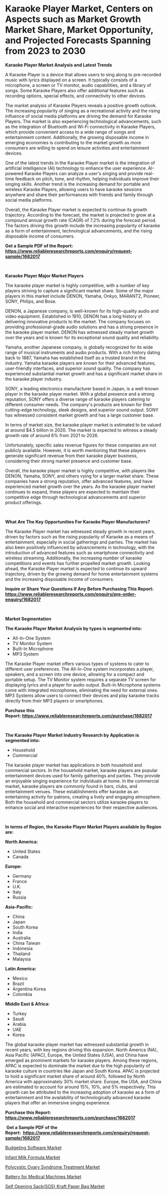 <p><h1>Karaoke Player Market, Centers on Aspects such as Market Growth Market Share, Market Opportunity, and Projected Forecasts Spanning from 2023 to 2030</h1></p><p><strong>Karaoke Player Market Analysis and Latest Trends</strong></p>
<p><p>A Karaoke Player is a device that allows users to sing along to pre-recorded music with lyrics displayed on a screen. It typically consists of a microphone, a screen or TV monitor, audio capabilities, and a library of songs. Some Karaoke Players also offer additional features such as recording options, special effects, and connectivity to other devices.</p><p>The market analysis of Karaoke Players reveals a positive growth outlook. The increasing popularity of singing as a recreational activity and the rising influence of social media platforms are driving the demand for Karaoke Players. The market is also experiencing technological advancements, such as the integration of Bluetooth and Wi-Fi connectivity in Karaoke Players, which provide convenient access to a wide range of songs and entertainment content. Additionally, the growing disposable income in emerging economies is contributing to the market growth as more consumers are willing to spend on leisure activities and entertainment devices.</p><p>One of the latest trends in the Karaoke Player market is the integration of artificial intelligence (AI) technology to enhance the user experience. AI-powered Karaoke Players can analyze a user's singing and provide real-time feedback on pitch, tone, and rhythm, helping individuals improve their singing skills. Another trend is the increasing demand for portable and wireless Karaoke Players, allowing users to have karaoke sessions anywhere and share their performances with friends and family through social media platforms.</p><p>Overall, the Karaoke Player market is expected to continue its growth trajectory. According to the forecast, the market is projected to grow at a compound annual growth rate (CAGR) of 7.2% during the forecast period. The factors driving this growth include the increasing popularity of karaoke as a form of entertainment, technological advancements, and the rising disposable income of consumers.</p></p>
<p><strong>Get a Sample PDF of the Report:&nbsp; <a href="https://www.reliableresearchreports.com/enquiry/request-sample/1682017">https://www.reliableresearchreports.com/enquiry/request-sample/1682017</a></strong></p>
<p>&nbsp;</p>
<p><strong>Karaoke Player Major Market Players</strong></p>
<p><p>The karaoke player market is highly competitive, with a number of key players striving to capture a significant market share. Some of the major players in this market include DENON, Yamaha, Onkyo, MARANTZ, Pioneer, SONY, Philips, and Bose.</p><p>DENON, a Japanese company, is well-known for its high-quality audio and video equipment. Established in 1910, DENON has a long history of delivering innovative products to the market. The company focuses on providing professional-grade audio solutions and has a strong presence in the karaoke player market. DENON has witnessed steady market growth over the years and is known for its exceptional sound quality and reliability.</p><p>Yamaha, another Japanese company, is globally recognized for its wide range of musical instruments and audio products. With a rich history dating back to 1887, Yamaha has established itself as a trusted brand in the industry. Yamaha karaoke players are known for their advanced features, user-friendly interfaces, and superior sound quality. The company has experienced substantial market growth and has a significant market share in the karaoke player industry.</p><p>SONY, a leading electronics manufacturer based in Japan, is a well-known player in the karaoke player market. With a global presence and a strong reputation, SONY offers a diverse range of karaoke players catering to different consumer needs. The company's products are known for their cutting-edge technology, sleek designs, and superior sound output. SONY has witnessed consistent market growth and has a large customer base.</p><p>In terms of market size, the karaoke player market is estimated to be valued at around $4.5 billion in 2020. The market is expected to witness a steady growth rate of around 6% from 2021 to 2026.</p><p>Unfortunately, specific sales revenue figures for these companies are not publicly available. However, it is worth mentioning that these players generate significant revenue from their karaoke player business, considering their strong market presence and customer base.</p><p>Overall, the karaoke player market is highly competitive, with players like DENON, Yamaha, SONY, and others vying for a larger market share. These companies have a strong reputation, offer advanced features, and have experienced market growth over the years. As the karaoke player market continues to expand, these players are expected to maintain their competitive edge through technological advancements and superior product offerings.</p></p>
<p>&nbsp;</p>
<p><strong>What Are The Key Opportunities For Karaoke Player Manufacturers?</strong></p>
<p><p>The Karaoke Player market has witnessed steady growth in recent years, driven by factors such as the rising popularity of Karaoke as a means of entertainment, especially in social gatherings and parties. The market has also been positively influenced by advancements in technology, with the introduction of advanced features such as smartphone connectivity and wireless streaming. Additionally, the increasing number of karaoke competitions and events has further propelled market growth. Looking ahead, the Karaoke Player market is expected to continue its upward trajectory, driven by the growing demand for home entertainment systems and the increasing disposable income of consumers.</p></p>
<p><strong>Inquire or Share Your Questions If Any Before Purchasing This Report: <a href="https://www.reliableresearchreports.com/enquiry/pre-order-enquiry/1682017">https://www.reliableresearchreports.com/enquiry/pre-order-enquiry/1682017</a></strong></p>
<p>&nbsp;</p>
<p><strong>Market Segmentation</strong></p>
<p><strong>The Karaoke Player Market Analysis by types is segmented into:</strong></p>
<p><ul><li>All-In-One System</li><li>TV Monitor System</li><li>Built-In Microphone</li><li>MP3 System</li></ul></p>
<p><p>The Karaoke Player market offers various types of systems to cater to different user preferences. The All-In-One system incorporates a player, speakers, and a screen into one device, allowing for a compact and portable setup. The TV Monitor system requires a separate TV screen for displaying lyrics and a player for audio output. Built-In Microphone systems come with integrated microphones, eliminating the need for external ones. MP3 Systems allow users to connect their devices and play karaoke tracks directly from their MP3 players or smartphones.</p></p>
<p><strong>Purchase this Report:&nbsp;<a href="https://www.reliableresearchreports.com/purchase/1682017">https://www.reliableresearchreports.com/purchase/1682017</a></strong></p>
<p>&nbsp;</p>
<p><strong>The Karaoke Player Market Industry Research by Application is segmented into:</strong></p>
<p><ul><li>Household</li><li>Commercial</li></ul></p>
<p><p>The karaoke player market has applications in both household and commercial sectors. In the household market, karaoke players are popular entertainment devices used for family gatherings and parties. They provide an enjoyable singing experience for individuals at home. In the commercial market, karaoke players are commonly found in bars, clubs, and entertainment venues. These establishments offer karaoke as an entertaining activity for patrons, creating a lively and engaging atmosphere. Both the household and commercial sectors utilize karaoke players to enhance social and interactive experiences for their respective audiences.</p></p>
<p>&nbsp;</p>
<p><strong>In terms of Region, the Karaoke Player Market Players available by Region are:</strong></p>
<p>
    <p> <strong> North America: </strong>
        <ul>
            <li>United States</li>
            <li>Canada</li>
        </ul>
        </p> 
    <p> <strong> Europe: </strong>
        <ul>
            <li>Germany</li>
            <li>France</li>
            <li>U.K.</li>
            <li>Italy</li>
            <li>Russia</li>
        </ul>
        </p> 
    <p> <strong> Asia-Pacific: </strong>
        <ul>
            <li>China</li>
            <li>Japan</li>
            <li>South Korea</li>
            <li>India</li>
            <li>Australia</li>
            <li>China Taiwan</li>
            <li>Indonesia</li>
            <li>Thailand</li>
            <li>Malaysia</li>
        </ul>
        </p> 
    <p> <strong> Latin America: </strong>
        <ul>
            <li>Mexico</li>
            <li>Brazil</li>
            <li>Argentina Korea</li>
            <li>Colombia</li>
        </ul>
        </p> 
    <p> <strong> Middle East & Africa: </strong>
        <ul>
            <li>Turkey</li>
            <li>Saudi</li>
            <li>Arabia</li>
            <li>UAE</li>
            <li>Korea</li>
        </ul>
    </p>
    </p>
<p><p>The global karaoke player market has witnessed substantial growth in recent years, with key regions driving this expansion. North America (NA), Asia Pacific (APAC), Europe, the United States (USA), and China have emerged as prominent markets for karaoke players. Among these regions, APAC is expected to dominate the market due to the high popularity of karaoke culture in countries like Japan and South Korea. APAC is projected to hold a significant market share of around 40%, followed by North America with approximately 30% market share. Europe, the USA, and China are estimated to account for around 15%, 10%, and 5% respectively. This growth can be attributed to the increasing adoption of karaoke as a form of entertainment and the availability of technologically advanced karaoke players that offer an immersive singing experience.</p></p>
<p><strong>Purchase this Report: <a href="https://www.reliableresearchreports.com/purchase/1682017">https://www.reliableresearchreports.com/purchase/1682017</a></strong></p>
<p>&nbsp;<strong>Get a Sample PDF of the Report:&nbsp;&nbsp;<a href="https://www.reliableresearchreports.com/enquiry/request-sample/1682017">https://www.reliableresearchreports.com/enquiry/request-sample/1682017</a></strong></p>
<p><strong></strong></p>
<p><p><a href="https://github.com/prosalinda88/Market-Research-Report-List-1/blob/main/budgeting-software-market.md">Budgeting Software Market</a></p><p><a href="https://medium.com/@royalmiller09/infant-milk-formula-market-size-growth-forecast-2023-2030-691e08ad528f">Infant Milk Formula Market</a></p><p><a href="https://medium.com/@efrainhaley/polycystic-ovary-syndrome-treatment-market-exploring-market-share-market-trends-and-future-72d4e5a437f1">Polycystic Ovary Syndrome Treatment Market</a></p><p><a href="https://www.linkedin.com/pulse/battery-medical-machines-market-size-share-amp-trends/">Battery for Medical Machines Market</a></p><p><a href="https://www.linkedin.com/pulse/self-opening-sacksos-kraft-paper-bag-market-share-amp-new/">Self Opening Sack(SOS) Kraft Paper Bag Market</a></p></p>